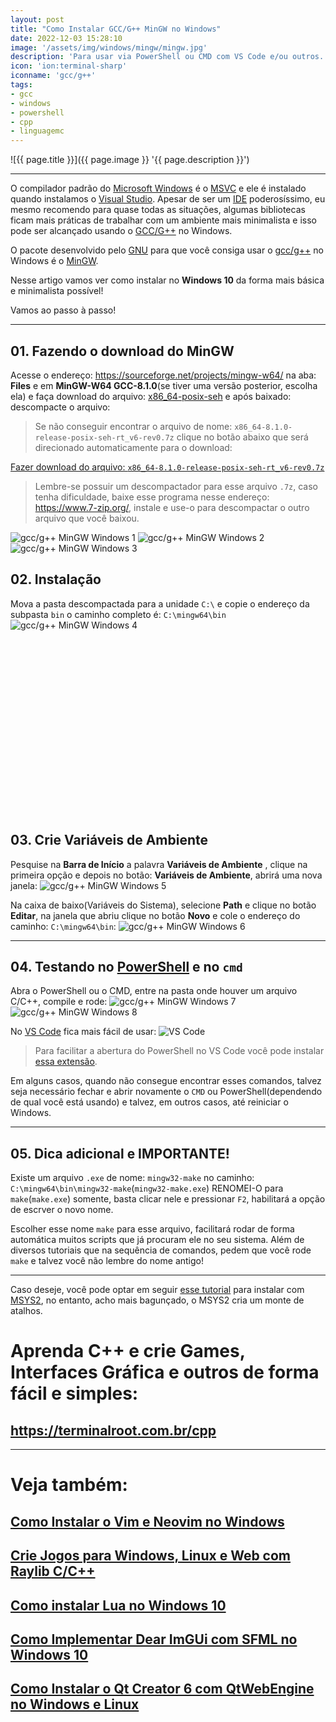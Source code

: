 ```yaml
---
layout: post
title: "Como Instalar GCC/G++ MinGW no Windows"
date: 2022-12-03 15:28:10
image: '/assets/img/windows/mingw/mingw.jpg'
description: 'Para usar via PowerShell ou CMD com VS Code e/ou outros.'
icon: 'ion:terminal-sharp'
iconname: 'gcc/g++'
tags:
- gcc
- windows
- powershell
- cpp
- linguagemc
---
```


![{{ page.title }}]({{ page.image }} '{{ page.description }}')

---

O compilador padrão do [Microsoft Windows](https://terminalroot.com.br/tags#windows) é o [MSVC](https://learn.microsoft.com/en-us/cpp/build/reference/compiler-options?view=msvc-170) e ele é instalado quando instalamos o [Visual Studio](). Apesar de ser um [IDE](https://terminalroot.com.br/2021/12/os-32-melhores-ides-editores-de-texto-para-cpp.html#23-visual-studio) poderosíssimo, eu mesmo recomendo para quase todas as situações, algumas bibliotecas ficam mais práticas de trabalhar com um ambiente mais minimalista e isso pode ser alcançado usando o [GCC/G++](https://terminalroot.com.br/tags#gcc) no Windows.

O pacote desenvolvido pelo [GNU](https://terminalroot.com.br/tags#gnu) para que você consiga usar o [gcc/g++](https://terminalroot.com.br/tags#gcc) no Windows é o [MinGW](https://en.wikipedia.org/wiki/MinGW).

Nesse artigo vamos ver como instalar no **Windows 10** da forma mais básica e minimalista possível!

Vamos ao passo à passo!

---

## 01. Fazendo o download do MinGW
Acesse o endereço: <https://sourceforge.net/projects/mingw-w64/> na aba: **Files** e em **MinGW-W64 GCC-8.1.0**(se tiver uma versão posterior, escolha ela) e faça download do arquivo: 
[x86_64-posix-seh](https://sourceforge.net/projects/mingw-w64/files/Toolchains%20targetting%20Win64/Personal%20Builds/mingw-builds/8.1.0/threads-posix/seh/x86_64-8.1.0-release-posix-seh-rt_v6-rev0.7z) e após baixado: descompacte o arquivo:

> Se não conseguir encontrar o arquivo de nome: `x86_64-8.1.0-release-posix-seh-rt_v6-rev0.7z` clique no botão abaixo que será direcionado automaticamente para o download:

<a href="" class="btn btn-danger btn-lg">Fazer download do arquivo: <code>x86_64-8.1.0-release-posix-seh-rt_v6-rev0.7z</code></a>

> Lembre-se possuir um descompactador para esse arquivo `.7z`, caso tenha dificuldade, baixe esse programa nesse endereço: <https://www.7-zip.org/>, instale e use-o para descompactar o outro arquivo que você baixou.

![gcc/g++ MinGW Windows 1](/assets/img/windows/mingw/1.png)
![gcc/g++ MinGW Windows 2](/assets/img/windows/mingw/2.png)
![gcc/g++ MinGW Windows 3](/assets/img/windows/mingw/3.png)

## 02. Instalação
Mova a pasta descompactada para a unidade `C:\` e copie o endereço da subpasta `bin` o caminho completo é: `C:\mingw64\bin`
![gcc/g++ MinGW Windows 4](/assets/img/windows/mingw/4.png)


<!-- SQUARE - GAMES ROOT -->
<script async src="//pagead2.googlesyndication.com/pagead/js/adsbygoogle.js"></script>
<ins class="adsbygoogle"
style="display:inline-block;width:336px;height:280px"
data-ad-client="ca-pub-2838251107855362"
data-ad-slot="5351066970"></ins>
<script>
(adsbygoogle = window.adsbygoogle || []).push({});
</script>

## 03. Crie Variáveis de Ambiente 
Pesquise na **Barra de Início** a palavra **Variáveis de Ambiente** , clique na primeira opção e depois no botão: **Variáveis de Ambiente**, abrirá uma nova janela:
![gcc/g++ MinGW Windows 5](/assets/img/windows/mingw/5.png)

Na caixa de baixo(Variáveis do Sistema), selecione **Path** e clique no botão **Editar**, na janela que abriu clique no botão **Novo** e cole o endereço do caminho: `C:\mingw64\bin`:
![gcc/g++ MinGW Windows 6](/assets/img/windows/mingw/6.png)


---

## 04. Testando no [PowerShell](https://terminalroot.com.br/2021/12/como-instalar-powershell-no-ubuntu-e-primeiros-passos.html) e no `cmd`
Abra o PowerShell ou o CMD, entre na pasta onde houver um arquivo C/C++, compile e rode:
![gcc/g++ MinGW Windows 7](/assets/img/windows/mingw/7.png)
![gcc/g++ MinGW Windows 8](/assets/img/windows/mingw/8.png)

No [VS Code](https://terminalroot.com.br/tags#code) fica mais fácil de usar:
![VS Code](/assets/img/windows/mingw/9.png)
> Para facilitar a abertura do PowerShell no VS Code você pode instalar [essa extensão](https://learn.microsoft.com/pt-br/powershell/scripting/dev-cross-plat/vscode/using-vscode?view=powershell-7.3#install-vs-code-and-the-powershell-extension).

Em alguns casos, quando não consegue encontrar esses comandos, talvez seja necessário fechar e abrir novamente o `CMD` ou PowerShell(dependendo de qual você está usando) e talvez, em outros casos, até reiniciar o Windows.

---

## 05. Dica adicional e IMPORTANTE!
Existe um arquivo `.exe` de nome: `mingw32-make` no caminho: `C:\mingw64\bin\mingw32-make`(`mingw32-make.exe`) RENOMEI-O para `make`(`make.exe`) somente, basta clicar nele e pressionar `F2`, habilitará a opção de escrver o novo nome.

Escolher esse nome `make` para esse arquivo, facilitará rodar de forma automática muitos scripts que já procuram ele no seu sistema. Além de diversos tutoriais que na sequência de comandos, pedem que você rode `make` e talvez você não lembre do nome antigo!

---

Caso deseje, você pode optar em seguir [esse tutorial](https://code.visualstudio.com/docs/cpp/config-mingw) para instalar com [MSYS2](https://www.mingw-w64.org/downloads/#msys2), no entanto, acho mais bagunçado, o MSYS2 cria um monte de atalhos.

# Aprenda C++ e crie Games, Interfaces Gráfica e outros de forma fácil e simples:
## <https://terminalroot.com.br/cpp>

---

# Veja também:
## [Como Instalar o Vim e Neovim no Windows](https://terminalroot.com.br/2022/12/como-instalar-o-vim-e-neovim-no-windows.html)
## [Crie Jogos para Windows, Linux e Web com Raylib C/C++](https://terminalroot.com.br/2022/11/crie-jogos-para-windows-linux-e-web-com-raylib-c-cpp.html)
## [Como instalar Lua no Windows 10](https://terminalroot.com.br/2022/07/lua-windows.html)
## [Como Implementar Dear ImGUi com SFML no Windows 10](https://terminalroot.com.br/2022/07/como-implementar-dear-imgui-com-sfml-no-windows-10.html)
## [Como Instalar o Qt Creator 6 com QtWebEngine no Windows e Linux](https://terminalroot.com.br/2022/06/como-instalar-o-qt-creator-6-com-qtwebengine-no-windows-e-linux.html)



